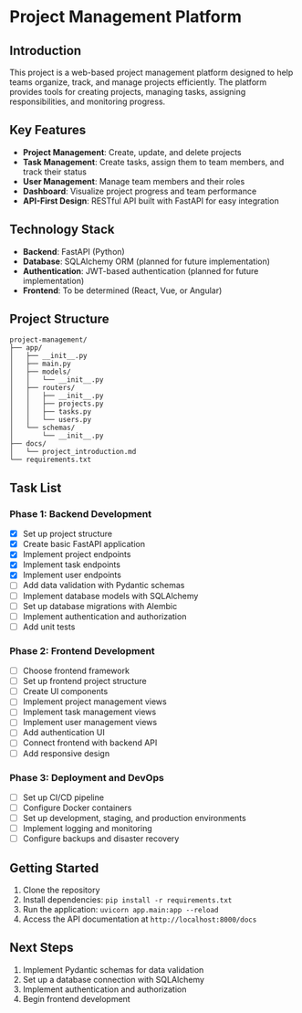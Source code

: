 # Project Management Platform

## Introduction

This project is a web-based project management platform designed to help teams organize, track, and manage projects efficiently. The platform provides tools for creating projects, managing tasks, assigning responsibilities, and monitoring progress.

## Key Features

- **Project Management**: Create, update, and delete projects
- **Task Management**: Create tasks, assign them to team members, and track their status
- **User Management**: Manage team members and their roles
- **Dashboard**: Visualize project progress and team performance
- **API-First Design**: RESTful API built with FastAPI for easy integration

## Technology Stack

- **Backend**: FastAPI (Python)
- **Database**: SQLAlchemy ORM (planned for future implementation)
- **Authentication**: JWT-based authentication (planned for future implementation)
- **Frontend**: To be determined (React, Vue, or Angular)

## Project Structure

```
project-management/
├── app/
│   ├── __init__.py
│   ├── main.py
│   ├── models/
│   │   └── __init__.py
│   ├── routers/
│   │   ├── __init__.py
│   │   ├── projects.py
│   │   ├── tasks.py
│   │   └── users.py
│   └── schemas/
│       └── __init__.py
├── docs/
│   └── project_introduction.md
└── requirements.txt
```

## Task List

### Phase 1: Backend Development

- [x] Set up project structure
- [x] Create basic FastAPI application
- [x] Implement project endpoints
- [x] Implement task endpoints
- [x] Implement user endpoints
- [ ] Add data validation with Pydantic schemas
- [ ] Implement database models with SQLAlchemy
- [ ] Set up database migrations with Alembic
- [ ] Implement authentication and authorization
- [ ] Add unit tests

### Phase 2: Frontend Development

- [ ] Choose frontend framework
- [ ] Set up frontend project structure
- [ ] Create UI components
- [ ] Implement project management views
- [ ] Implement task management views
- [ ] Implement user management views
- [ ] Add authentication UI
- [ ] Connect frontend with backend API
- [ ] Add responsive design

### Phase 3: Deployment and DevOps

- [ ] Set up CI/CD pipeline
- [ ] Configure Docker containers
- [ ] Set up development, staging, and production environments
- [ ] Implement logging and monitoring
- [ ] Configure backups and disaster recovery

## Getting Started

1. Clone the repository
2. Install dependencies: `pip install -r requirements.txt`
3. Run the application: `uvicorn app.main:app --reload`
4. Access the API documentation at `http://localhost:8000/docs`

## Next Steps

1. Implement Pydantic schemas for data validation
2. Set up a database connection with SQLAlchemy
3. Implement authentication and authorization
4. Begin frontend development
